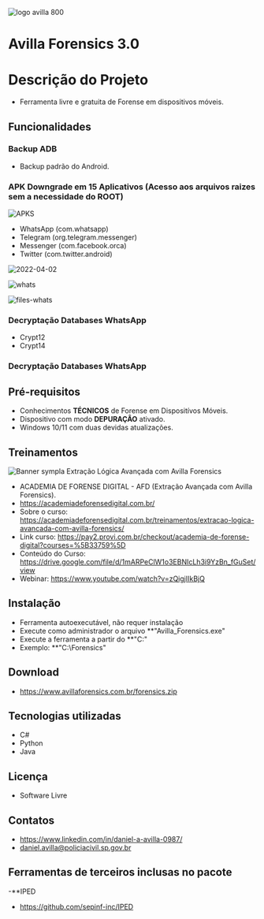 ![logo avilla 800](https://user-images.githubusercontent.com/102838167/161397689-5df01560-546c-4d82-94a6-e4a3b677875f.png)

# Avilla Forensics 3.0

# Descrição do Projeto
- Ferramenta livre e gratuita de Forense em dispositivos móveis.

## Funcionalidades

### Backup ADB
- Backup padrão do Android.
  
### APK  Downgrade em 15 Aplicativos (Acesso aos arquivos raizes sem a necessidade do ROOT)

![APKS](https://user-images.githubusercontent.com/102838167/161399527-040d0624-f034-4d07-b8f0-494fb31e26d8.PNG)
      
- WhatsApp (com.whatsapp)
- Telegram (org.telegram.messenger)
- Messenger (com.facebook.orca)
- Twitter (com.twitter.android)       

![2022-04-02](https://user-images.githubusercontent.com/102838167/161398236-c20a9bd3-499d-49fc-b862-1694b369b334.png)

![whats](https://user-images.githubusercontent.com/102838167/161398968-0e8fe0a7-5573-4b8e-9e00-450ce7f9e677.PNG)
  
![files-whats](https://user-images.githubusercontent.com/102838167/161398972-b337c216-d5c2-4aee-9709-d67c20c8c4e8.PNG)

### Decryptação Databases WhatsApp
- Crypt12
- Crypt14

### Decryptação Databases WhatsApp

## Pré-requisitos
- Conhecimentos **TÉCNICOS** de Forense em Dispositívos Móveis.
- Dispositivo com modo **DEPURAÇÂO** ativado.
- Windows 10/11 com duas devidas atualizações.

## Treinamentos
![Banner sympla Extração Lógica Avançada com Avilla Forensics](https://user-images.githubusercontent.com/102838167/161400433-dd4cce07-161f-44b7-b506-378841ac64b4.png)

- ACADEMIA DE FORENSE DIGITAL - AFD (Extração Avançada com Avilla Forensics).
- https://academiadeforensedigital.com.br/
- Sobre o curso: https://academiadeforensedigital.com.br/treinamentos/extracao-logica-avancada-com-avilla-forensics/
- Link curso: https://pay2.provi.com.br/checkout/academia-de-forense-digital?courses=%5B33759%5D
- Conteúdo do Curso: https://drive.google.com/file/d/1mARPeClW1o3EBNIcLh3i9YzBn_fGuSet/view
- Webinar: https://www.youtube.com/watch?v=zQigjIIkBjQ

## Instalação
- Ferramenta autoexecutável, não requer instalação
- Execute como administrador o arquivo **"Avilla_Forensics.exe"
- Execute a ferramenta a partir do **"C:\"
- Exemplo: **"C:\Forensics"


## Download
- https://www.avillaforensics.com.br/forensics.zip

## Tecnologias utilizadas
- C#
- Python
- Java

## Licença
- Software Livre

## Contatos
- https://www.linkedin.com/in/daniel-a-avilla-0987/
- daniel.avilla@policiacivil.sp.gov.br

## Ferramentas de terceiros inclusas no pacote
-**IPED
- https://github.com/sepinf-inc/IPED

